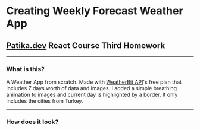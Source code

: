 # Creating Weekly Forecast Weather App

## [Patika.dev](https://app.patika.dev) React Course Third Homework

---

### What is this?

A Weather App from scratch. Made with [WeatherBit API](https://www.weatherbit.io/)'s free plan that includes 7 days worth of data and images. I added a simple breathing animation to images and current day is highlighted by a border. It only includes the cities from Turkey.

---

### How does it look?
